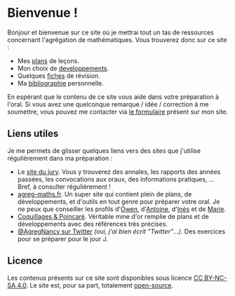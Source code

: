 # Bienvenue !

Bonjour et bienvenue sur ce site où je mettrai tout un tas de ressources concernant l'agrégation de mathématiques.
Vous trouverez donc sur ce site :

* Mes [plans](https://agreg.skyost.eu/lecons) de leçons.
* Mon choix de [developpements](https://agreg.skyost.eu/developpements).
* Quelques [fiches](https://agreg.skyost.eu/fiches) de révision.
* Ma [bibliographie](https://agreg.skyost.eu/bibliographie) personnelle.

En espérant que le contenu de ce site vous aide dans votre préparation à l'oral. Si vous avez une quelconque remarque
/ idée / correction à me soumettre, vous pouvez me contacter via [le formulaire](https://skyost.eu/fr/#contact) présent sur mon site.

## Liens utiles

Je me permets de glisser quelques liens vers des sites que j'utilise régulièrement dans ma préparation :

* Le [site du jury](https://agreg.org). Vous y trouverez des annales, les rapports des années passées, 
  les convocations aux oraux, des informations pratiques, ... Bref, à consulter régulièrement !
* [agreg-maths.fr](https://agreg-maths.fr/). Un super site qui contient plein de plans, de développements,
  et d'outils en tout genre pour préparer votre oral. Je ne peux que conseiller les profils
  d'[Owen](https://agreg-maths.fr/users/21875), d'[Antoine](https://agreg-maths.fr/users/32881),
  d'[Inès](https://agreg-maths.fr/users/629) et de [Marie](https://agreg-maths.fr/users/156).
* [Coquillages & Poincaré](https://www.coquillagesetpoincare.fr/agregation-2019.html). Véritable mine d'or remplie
  de plans et de développements avec des références très précises.
* [@AgregNancy sur Twitter](https://twitter.com/AgregNancy) <em>(oui, j'ai bien écrit <q>Twitter</q>...)</em>. Des 
  exercices pour se préparer pour le jour J.

## Licence

Les contenus présents sur ce site sont disponibles sous licence [CC BY-NC-SA 4.0](https://creativecommons.org/licenses/by-nc-sa/4.0/deed.fr).
Le site est, pour sa part, totalement [open-source](https://github.com/Skyost/Agregation/blob/master/LICENSE).
